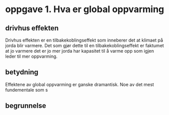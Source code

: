 <!-- * >>> https://applications.itslearning.com/Resource/ViewFile.aspx?mode=FileOnly&Accessibility=False&allowedhtmlcodelevel=Restricted&ApiSessionId=o1a1ab45yvgkdxns1hp2r0yk&ContextRole=Learner&countrycode=NO&CustomerId=900972&educationsegment=1&Encoding=utf8&extrauserinformationpermissions=None&FirstName=William+Bj%c3%b8rn&isextensionmanager=False&itslearningenvironmentid=eu1&itslearningversion=3.118.0.529&Language=nb-NO&LastName=S%c3%b8rensen&LearningObjectId=221231718&LearningObjectInstanceId=318370627&Locale=nb-NO&LocationId=1679&OlsonTimeZoneId=Europe%2fOslo&openedforpreview=False&OpenedFromCourse=True&Permissions=Read%2c+Participate&personid=408537&ReadOnly=False&Role=Learner&Use12HTimeFormat=False&UserId=148567169&UserName=willsren1&userrightsprivacy=None&WindowsTimeZoneId=Central+European+Standard+Time&Timestamp=2021-02-08T09%3a44%3a59&EditInBrowser=false&isPopUp=true&Signature=af6bec4e39407252a3d0673d38844a2d -->

# oppgave 1. Hva er global oppvarming

## drivhus effekten <!-- feedback -->

Drivhus effekten er en tilbakekoblingseffekt som inneberer det at klimaet på jorda blir varmere. Det som gjør dette til en tilbakekoblingseffekt er faktumet at jo varmere det er jo mer jorda har kapasitet til å varme opp som igjen leder til mer oppvarming.

## betydning

Effektene av global oppvarming er ganske dramantisk. Noe av det mest fundementale som s

## begrunnelse

